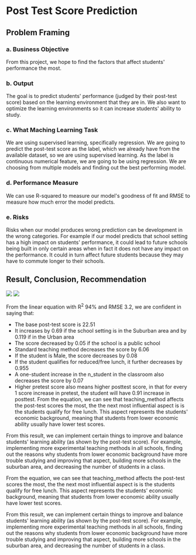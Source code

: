 # Post Test Score Prediction

## Problem Framing
### a. Business Objective
From this project, we hope to find the factors that affect students' performance the most.

### b. Output
The goal is to predict students' performance (judged by their post-test score) based on the learning environment that they are in. We also want to optimize the learning environments so it can increase students' ability to study.

### c. What Maching Learning Task
We are using supervised learning, specifically regression. We are going to predict the post-test score as the label, which we already have from the available dataset, so we are using supervised learning. As the label is continuous numerical feature, we are going to be using regression. We are choosing from multiple models and finding out the best performing model.

### d. Performance Measure
We can use R-squared to measure our model's goodness of fit and RMSE to measure how much error the model predicts.

### e. Risks
Risks when our model produces wrong prediction can be development in the wrong categories. For example if our model predicts that school setting has a high impact on students' performance, it could lead to future schools being built in only certain areas when in fact it does not have any impact on the performance. It could in turn affect future students because they may have to commute longer to their schools.

## Result, Conclusion, Recommendation
<img src=Post Test Coef.png>
<img src=Post Test Formula.PNG>

From the linear equation with R<sup>2</sup> 94% and RMSE 3.2, we are confident in saying that:

* The base post-test score is 22.51
* It increases by 0.69 if the school setting is in the Suburban area and by 0.119 if in the Urban area
* The score decreased by 0.05 if the school is a public school
* Standard teaching method decreases the score by 6.06
* If the student is Male, the score decreases by 0.08
* If the student qualifies for reduced/free lunch, it further decreases by 0.955
* A one-student increase in the n_student in the classroom also decreases the score by 0.07
* Higher pretest score also means higher posttest score, in that for every 1 score increase in pretest, the student will have 0.91 increase in posttest.
From the equation, we can see that teaching_method affects the post-test scores the most, the the next most influential aspect is is the students qualify for free lunch. This aspect represents the students' economic background, meaning that students from lower economic ability usually have lower test scores.

From this result, we can implement certain things to improve and balance students' learning ability (as shown by the post-test score). For example, implementing more experimental teaching methods in all schools, finding out the reasons why students from lower economic background have more trouble studying and improving that aspect, building more schools in the suburban area, and decreasing the number of students in a class.

From the equation, we can see that teaching_method affects the post-test scores the most, the the next most influential aspect is is the students qualify for free lunch. This aspect represents the students' economic background, meaning that students from lower economic ability usually have lower test scores.

From this result, we can implement certain things to improve and balance students' learning ability (as shown by the post-test score). For example, implementing more experimental teaching methods in all schools, finding out the reasons why students from lower economic background have more trouble studying and improving that aspect, building more schools in the suburban area, and decreasing the number of students in a class.
